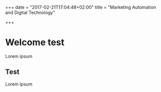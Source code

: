 +++
date = "2017-02-21T17:04:48+02:00"
title = "Marketing Automation and Digital Technology"

+++

# Welcome test

Lorem ipsum

## Test

Lorem ipsum
